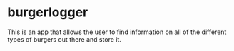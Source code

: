 # burgerlogger

This is an app that allows the user to find information on all of the different types of burgers out there and store it.

